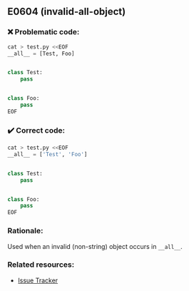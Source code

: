 ## E0604 (invalid-all-object)

### :x: Problematic code:

```python
cat > test.py <<EOF
__all__ = [Test, Foo]


class Test:
    pass


class Foo:
    pass
EOF
```

### :heavy_check_mark: Correct code:

```python
cat > test.py <<EOF
__all__ = ['Test', 'Foo']


class Test:
    pass


class Foo:
    pass
EOF
```

### Rationale:

Used when an invalid (non-string) object occurs in `__all__`.

### Related resources:

- [Issue Tracker](https://github.com/PyCQA/pylint/issues?q=is%3Aissue+%22invalid-all-object%22+OR+%22E0604%22)
